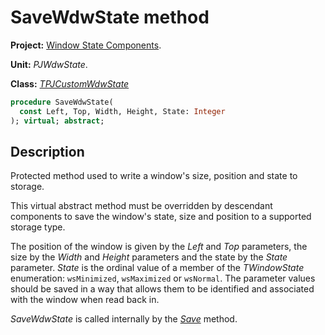 # SaveWdwState method

**Project:** [Window State Components](../API.md).

**Unit:** _PJWdwState_.

**Class:** _[TPJCustomWdwState](./TPJCustomWdwState.md)_

```pascal
procedure SaveWdwState(
  const Left, Top, Width, Height, State: Integer
); virtual; abstract;
```

## Description

Protected method used to write a window's size, position and state to storage.

This virtual abstract method must be overridden by descendant components to save the window's state, size and position to a supported storage type.

The position of the window is given by the _Left_ and _Top_ parameters, the size by the _Width_ and _Height_ parameters and the state by the _State_ parameter. _State_ is the ordinal value of a member of the _TWindowState_ enumeration: `wsMinimized`, `wsMaximized` or `wsNormal`. The parameter values should be saved in a way that allows them to be identified and associated with the window when read back in.

_SaveWdwState_ is called internally by the _[Save](./TPJCustomWdwState-Save.md)_ method.
